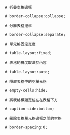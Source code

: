 ```
# 折疊表格邊框

# border-collapse:collapse;
```

```
# 分離表格邊框

# border-collapse:separate;
```

```
# 單元格固定寬度

# table-layout:fixed;
```

```
# 表格的寬度取決於內容

# table-layout:auto;
```

```
# 隱藏表格中的空單元格

# empty-cells:hide;
```

```
# 將表格標題定位在在表格下方

# caption-side:bottom;
```

```
# 刪除表格單元格邊框之間的空格

# border-spacing:0;
```